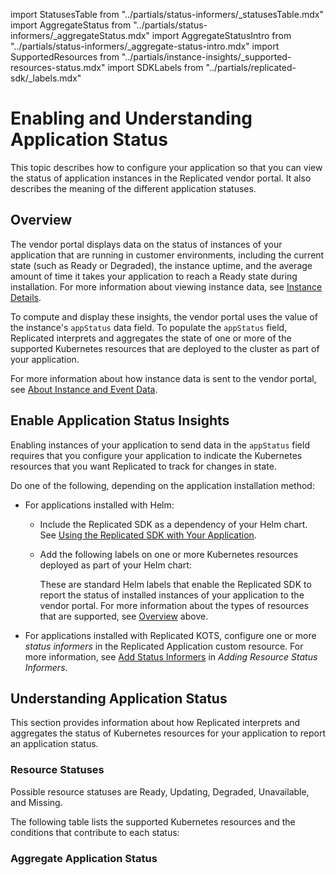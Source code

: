 import StatusesTable from "../partials/status-informers/_statusesTable.mdx"
import AggregateStatus from "../partials/status-informers/_aggregateStatus.mdx"
import AggregateStatusIntro from "../partials/status-informers/_aggregate-status-intro.mdx"
import SupportedResources from "../partials/instance-insights/_supported-resources-status.mdx"
import SDKLabels from "../partials/replicated-sdk/_labels.mdx"

# Enabling and Understanding Application Status

This topic describes how to configure your application so that you can view the status of application instances in the Replicated vendor portal. It also describes the meaning of the different application statuses.

## Overview

The vendor portal displays data on the status of instances of your application that are running in customer environments, including the current state (such as Ready or Degraded), the instance uptime, and the average amount of time it takes your application to reach a Ready state during installation. For more information about viewing instance data, see [Instance Details](instance-insights-details).

To compute and display these insights, the vendor portal uses the value of the instance's `appStatus` data field. To populate the `appStatus` field, Replicated interprets and aggregates the state of one or more of the supported Kubernetes resources that are deployed to the cluster as part of your application.

<SupportedResources/>

For more information about how instance data is sent to the vendor portal, see [About Instance and Event Data](instance-insights-event-data).

## Enable Application Status Insights

Enabling instances of your application to send data in the `appStatus` field requires that you configure your application to indicate the Kubernetes resources that you want Replicated to track for changes in state.

Do one of the following, depending on the application installation method:

* For applications installed with Helm:

   * Include the Replicated SDK as a dependency of your Helm chart. See [Using the Replicated SDK with Your Application](replicated-sdk-using).
   * Add the following labels on one or more Kubernetes resources deployed as part of your Helm chart:

     <SDKLabels/> 

     These are standard Helm labels that enable the Replicated SDK to report the status of installed instances of your application to the vendor portal. For more information about the types of resources that are supported, see [Overview](#overview) above.

* For applications installed with Replicated KOTS, configure one or more _status informers_ in the Replicated Application custom resource. For more information, see [Add Status Informers](admin-console-display-app-status) in _Adding Resource Status Informers_.

## Understanding Application Status

This section provides information about how Replicated interprets and aggregates the status of Kubernetes resources for your application to report an application status.

### Resource Statuses

Possible resource statuses are Ready, Updating, Degraded, Unavailable, and Missing.

The following table lists the supported Kubernetes resources and the conditions that contribute to each status:

<StatusesTable/>

### Aggregate Application Status

<AggregateStatusIntro/>

<AggregateStatus/>